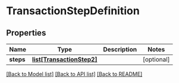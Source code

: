 # TransactionStepDefinition

## Properties
Name | Type | Description | Notes
------------ | ------------- | ------------- | -------------
**steps** | [**list[TransactionStep2]**](TransactionStep2.md) |  | [optional] 

[[Back to Model list]](../README.md#documentation-for-models) [[Back to API list]](../README.md#documentation-for-api-endpoints) [[Back to README]](../README.md)


